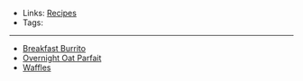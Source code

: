 - Links: [Recipes](Recipes.md)
- Tags: 

---

- [Breakfast Burrito](Breakfast%20Burrito.md)
- [Overnight Oat Parfait](Overnight%20Oat%20Parfait.md)
- [Waffles](Waffles.md)